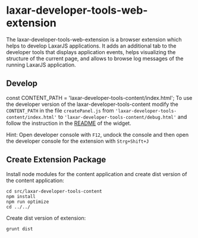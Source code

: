 # laxar-developer-tools-web-extension

The laxar-developer-tools-web-extension is a browser extension which helps to develop LaxarJS applications.
It adds an additional tab to the developer tools that displays application events, helps visualizing the structure of the current page, and allows to browse log messages of the running LaxarJS application.


## Develop
const CONTENT_PATH = 'laxar-developer-tools-content/index.html';
To use the developer version of the laxar-developer-tools-content modify the `CONTENT_PATH` in the file `createPanel.js` from `'laxar-developer-tools-content/index.html'` to `'laxar-developer-tools-content/debug.html'` and follow the instruction in the
[README](https://github.com/LaxarJS/laxar-developer-tools-content) of the widget.

Hint: Open developer console with `F12`, undock the console and then open the developer console for the extension with `Strg+Shift+J`


## Create Extension Package

Install node modules for the content application and create dist version of the content application:
```
cd src/laxar-developer-tools-content
npm install
npm run optimize
cd ../../
```

Create dist version of extension:
```
grunt dist
```
